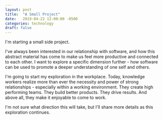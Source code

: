 ```yaml
---
layout: post
title:  "A Small Project"
date:   2019-04-22 12:00:00 -0500
categories: technology
draft: false
---
```


I'm starting a small side project. 

I've always been interested in our relationship with software, and how this abstract material has come to make us feel more productive and connected to each other. I want to explore a specific dimension further - how software can be used to promote a deeper understanding of one self and others. 

I'm going to start my exploration in the workplace. Today, knowledge workers realize more than ever the necessity and power of strong relationships - especially within a working environment. They create high performing teams. They build better products. They drive results. And above all, they make it enjoyable to come to work. 

I'm not sure what direction this will take, but I'll share more details as this exploration continues.
